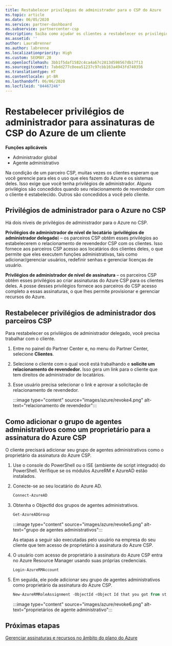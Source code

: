 ```yaml
---
title: Restabelecer privilégios de administrador para o CSP do Azure
ms.topic: article
ms.date: 06/05/2020
ms.service: partner-dashboard
ms.subservice: partnercenter-csp
description: Saiba como ajudar os clientes a restabelecer os privilégios de administrador de um parceiro para que ele possa ajudar a gerenciar as assinaturas de CSP do Azure de um cliente.
ms.assetid: ''
author: LauraBrenner
ms.author: labrenne
ms.localizationpriority: High
ms.custom: SEOMAY.20
ms.openlocfilehash: 3bb1f5daf1582c4ca4a67c2813d598567db17f13
ms.sourcegitcommit: 7abdd277c0eea51237c97cbb163a4943fd740356
ms.translationtype: HT
ms.contentlocale: pt-BR
ms.lasthandoff: 06/06/2020
ms.locfileid: "84467246"
---
```

# <a name="reinstate-admin-privileges-for-a-customers-azure-csp-subscriptions"></a>Restabelecer privilégios de administrador para assinaturas de CSP do Azure de um cliente  

**Funções aplicáveis**

- Administrador global
- Agente administrativo

Na condição de um parceiro CSP, muitas vezes os clientes esperam que você gerencie para eles o uso que eles fazem do Azure e os sistemas deles. Isso exige que você tenha privilégios de administrador. Alguns privilégios são concedidos quando seu relacionamento de revendedor com o cliente é estabelecido. Outros são concedidos a você pelo cliente.

## <a name="admin-privileges-for-azure-in-csp"></a>Privilégios de administrador para o Azure no CSP

Há dois níveis de privilégios de administrador para o Azure no CSP.

**Privilégios de administrador de nível de locatário** (**privilégios de administrador delegado**) – os parceiros CSP obtêm esses privilégios ao estabelecerem o relacionamento de revendedor CSP com os clientes. Isso fornece aos parceiros CSP acesso aos locatários dos clientes deles, o que permite que eles executem funções administrativas, tais como adicionar/gerenciar usuários, redefinir senhas e gerenciar licenças de usuário.

**Privilégios de administrador de nível de assinatura** – os parceiros CSP obtêm esses privilégios ao criar assinaturas do Azure CSP para os clientes deles. A posse desses privilégios fornece aos parceiros do CSP acesso completo a essas assinaturas, o que lhes permite provisionar e gerenciar recursos do Azure.

## <a name="reinstate-csp-partners-admin-privileges"></a>Restabelecer privilégios de administrador dos parceiros CSP

Para restabelecer os privilégios de administrador delegado, você precisa trabalhar com o cliente.

1. Entre no painel do Partner Center e, no menu do Partner Center, selecione **Clientes**.

2. Selecione o cliente com o qual você está trabalhando e **solicite um relacionamento de revendedor.** Isso gera um link para o cliente que tem direitos de administrador de locatários.

3. Esse usuário precisa selecionar o link e aprovar a solicitação de relacionamento de revendedor.

   :::image type="content" source="images/azure/revoke4.png" alt-text="relacionamento de revendedor":::

## <a name="adding-the-admin-agents-group-as-an-owner-for-the-azure-csp-subscription"></a>Como adicionar o grupo de agentes administrativos como um proprietário para a assinatura do Azure CSP

O cliente precisará adicionar seu grupo de agentes administrativos como o proprietário da assinatura do Azure CSP.

1. Use o console do PowerShell ou o ISE (ambiente de script integrado) do PowerShell. Verifique se os módulos AzureRM e AzureAD estão instalados.

2. Conecte-se ao seu locatário do Azure AD.

   ```powershell
   Connect-AzureAD
   ```

3. Obtenha o ObjectId dos grupos de agentes administrativos.

   ```powershell
   Get-AzureADGroup
   ```

   :::image type="content" source="images/azure/revoke5.png" alt-text="grupo de agentes administrativos":::

   As etapas a seguir são executadas pelo usuário na empresa do seu cliente que tem acesso de proprietário à assinatura do Azure CSP.

4. O usuário com acesso de proprietário à assinatura do Azure CSP entra no Azure Resource Manager usando suas próprias credenciais.

   ```powershell
   Login-AzureRMAccount
   ```

5. Em seguida, ele pode adicionar seu grupo de agentes administrativos como proprietário da assinatura do Azure CSP.

    ```powershell
    New-AzureRMRoleAssignment -ObjectId <Object Id that you got from step 3> -RoleDefinitionName Owner -Scope "/subscriptions/<SubscriptionId of CSP subscription>"
    ```

   :::image type="content" source="images/azure/revoke6.png" alt-text="proprietários de agente administrativo":::

## <a name="next-steps"></a>Próximas etapas

[Gerenciar assinaturas e recursos no âmbito do plano do Azure](azure-plan-manage.md)
